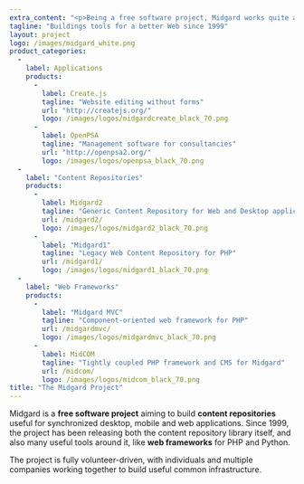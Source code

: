 ```yaml
--- 
extra_content: "<p>Being a free software project, Midgard works quite actively with many related communities like <a href=\"http://www.gnome.org/\">GNOME</a>, <a href=\"http://cmf.symfony.com/\">Symfony CMF</a>, and the <a href=\"http://www.iks-project.eu/\">IKS project</a>.</p><p>Read more about the project's background <a href=\"http://en.wikipedia.org/wiki/Midgard_%28software%29#History\">on Wikipedia</a> or follow the development <a href=\"https://github.com/midgardproject\">on GitHub</a>.</p>"
tagline: "Buildings tools for a better Web since 1999"
layout: project
logo: /images/midgard_white.png
product_categories: 
  - 
    label: Applications
    products: 
      - 
        label: Create.js
        tagline: "Website editing without forms"
        url: "http://createjs.org/"
        logo: /images/logos/midgardcreate_black_70.png
      - 
        label: OpenPSA
        tagline: "Management software for consultancies"
        url: "http://openpsa2.org/"
        logo: /images/logos/openpsa_black_70.png
  - 
    label: "Content Repositories"
    products: 
      - 
        label: Midgard2
        tagline: "Generic Content Repository for Web and Desktop applications"
        url: /midgard2/
        logo: /images/logos/midgard2_black_70.png
      - 
        label: "Midgard1"
        tagline: "Legacy Web Content Repository for PHP"
        url: /midgard1/
        logo: /images/logos/midgard1_black_70.png
  - 
    label: "Web Frameworks"
    products: 
      - 
        label: "Midgard MVC"
        tagline: "Component-oriented web framework for PHP"
        url: /midgardmvc/
        logo: /images/logos/midgardmvc_black_70.png
      - 
        label: MidCOM
        tagline: "Tightly coupled PHP framework and CMS for Midgard"
        url: /midcom/
        logo: /images/logos/midcom_black_70.png
title: "The Midgard Project"
---
```

Midgard is a **free software project** aiming to build **content repositories** useful for synchronized desktop, mobile and web applications. Since 1999, the project has been releasing both the content repository library itself, and also many useful tools around it, like **web frameworks** for PHP and Python.
  
The project is fully volunteer-driven, with individuals and multiple companies working together to build useful common infrastructure.
